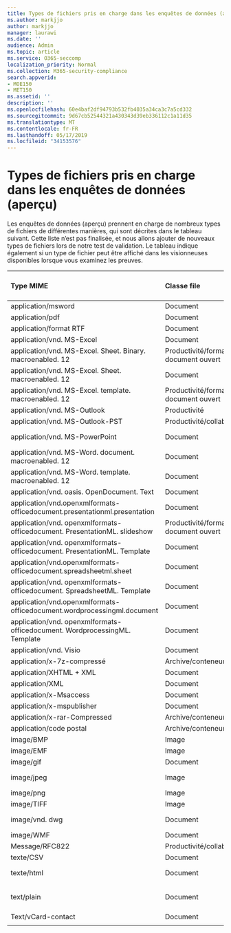 ```yaml
---
title: Types de fichiers pris en charge dans les enquêtes de données (aperçu)
ms.author: markjjo
author: markjjo
manager: laurawi
ms.date: ''
audience: Admin
ms.topic: article
ms.service: O365-seccomp
localization_priority: Normal
ms.collection: M365-security-compliance
search.appverid:
- MOE150
- MET150
ms.assetid: ''
description: ''
ms.openlocfilehash: 60e4baf2df94793b532fb4035a34ca3c7a5cd332
ms.sourcegitcommit: 9d67cb52544321a430343d39eb336112c1a11d35
ms.translationtype: MT
ms.contentlocale: fr-FR
ms.lasthandoff: 05/17/2019
ms.locfileid: "34153576"
---
```

# <a name="supported-file-types-in-data-investigations-preview"></a>Types de fichiers pris en charge dans les enquêtes de données (aperçu)

Les enquêtes de données (aperçu) prennent en charge de nombreux types de fichiers de différentes manières, qui sont décrites dans le tableau suivant. Cette liste n’est pas finalisée, et nous allons ajouter de nouveaux types de fichiers lors de notre test de validation. Le tableau indique également si un type de fichier peut être affiché dans les visionneuses disponibles lorsque vous examinez les preuves.

| Type MIME | Classe file | Visionneuse Native | Visionneuse de texte | Visionneuse d’annotations | Extraction de conteneur | Extensions |
| :- | :- | :- | :- | :- | :- | :- |
| application/msword | Document | Oui | Oui | Oui | Non | . doc;. dat |
| application/pdf | Document | Oui | Oui | Oui | Non | .pdf |
| application/format RTF | Document | Oui | Oui | Oui | Non | . rtf;. équ |
| application/vnd. MS-Excel | Document | Oui | Oui | Oui | Non | . xls;. dat |
| application/vnd. MS-Excel. Sheet. Binary. macroenabled. 12 | Productivité/format de document ouvert | Oui | Oui | Non | Non | . xlsb |
| application/vnd. MS-Excel. Sheet. macroenabled. 12 | Document | Oui | Oui | Oui | Non | . xlsm |
| application/vnd. MS-Excel. template. macroenabled. 12 | Productivité/format de document ouvert | Non | Oui | Non | Non | . xltm |
| application/vnd. MS-Outlook | Productivité | Non | Non | Non | Non | . MSG |
| application/vnd. MS-Outlook-PST | Productivité/collaboration | Non | Non | Non | Oui | . pst |
| application/vnd. MS-PowerPoint | Document | Oui | Oui | Oui | Non | . ppt;. pps;. cafetière |
| application/vnd. MS-Word. document. macroenabled. 12 | Document | Oui | Oui | Oui | Non | .docm |
| application/vnd. MS-Word. template. macroenabled. 12 | Document | Oui | Oui | Oui | Non | . dotm |
| application/vnd. oasis. OpenDocument. Text | Document | Oui | Oui | Oui | Non | ODT  |
| application/vnd.openxmlformats-officedocument.presentationml.presentation | Document | Oui | Oui | Oui | Non | .pptx |
| application/vnd. openxmlformats-officedocument. PresentationML. slideshow | Productivité/format de document ouvert | Oui | Oui | Oui | Non | . ppsx |
| application/vnd. openxmlformats-officedocument. PresentationML. Template | Document | Oui | Oui | Oui | Non | . potx |
| application/vnd.openxmlformats-officedocument.spreadsheetml.sheet | Document | Oui | Oui | Oui | Non | . xlsx |
| application/vnd. openxmlformats-officedocument. SpreadsheetML. Template | Document | Oui | Oui | Oui | Non | . xltx |
| application/vnd.openxmlformats-officedocument.wordprocessingml.document | Document | Oui | Oui | Oui | Non | . docx |
| application/vnd. openxmlformats-officedocument. WordprocessingML. Template | Document | Oui | Oui | Oui | Non | . dotx |
| application/vnd. Visio | Document | Oui | Oui | Oui | Non | . VSD |
| application/x-7z-compressé | Archive/conteneur | Non | Non | Non | Oui | .7z |
| application/XHTML + XML | Document | Oui | Oui | Oui | Non | . XHTML |
| application/XML | Document | Oui | Oui | Oui | Non | . Xml |
| application/x-Msaccess | Document | Oui | Oui | Oui | Non | . mdb |
| application/x-mspublisher | Document | Oui | Oui | Oui | Non | . pub |
| application/x-rar-Compressed | Archive/conteneur | Non | Non | Non | Oui | . rar |
| application/code postal | Archive/conteneur | Non | Non | Non | Oui | . zip |
| image/BMP | Image | Oui | Oui | Oui | Non | .bmp |
| image/EMF | Image | Oui | Oui | Oui | Non | . EMF |
| image/gif | Document | Oui | Oui | Oui | Non | .gif |
| image/jpeg | Image | Oui | Oui | Oui | Non | . jpg;. jpeg;. dat;. jpgt |
| image/png | Image | Oui | Oui | Oui | Non | .png |
| image/TIFF | Image | Oui | Oui | Oui | Non | . TIF |
| image/vnd. dwg | Document | Oui | Oui | Oui | Non | . dwg;. format |
| image/WMF | Document | Oui | Oui | Oui | Non | . wmf |
| Message/RFC822 | Productivité/collaboration | Non | Non | Non | Non | . eml |
| texte/CSV | Document | Oui | Oui | Oui | Non | . csv |
| texte/html | Document | Oui | Oui | Oui | Non | . html;. shtml;. htm |
| text/plain | Document | Oui | Oui | Oui | Non | . txt;. css;. con;. pl;. csv;. dat |
| Text/vCard-contact | Document | Oui | Oui | Oui | Non | . vcf |
||||||||
